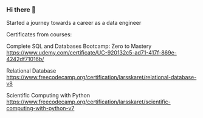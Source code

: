 ### Hi there 👋

Started a journey towards a career as a data engineer

Certificates from courses:

Complete SQL and Databases Bootcamp: Zero to Mastery
https://www.udemy.com/certificate/UC-920132c5-ad71-417f-869e-4242df71016b/

Relational Database
https://www.freecodecamp.org/certification/larsskaret/relational-database-v8

Scientific Computing with Python
https://www.freecodecamp.org/certification/larsskaret/scientific-computing-with-python-v7
<!--
**larsskaret/larsskaret** is a ✨ _special_ ✨ repository because its `README.md` (this file) appears on your GitHub profile.

Here are some ideas to get you started:

- 🔭 I’m currently working on ...
- 🌱 I’m currently learning ...
- 👯 I’m looking to collaborate on ...
- 🤔 I’m looking for help with ...
- 💬 Ask me about ...
- 📫 How to reach me: ...
- 😄 Pronouns: ...
- ⚡ Fun fact: ...
-->
